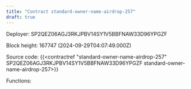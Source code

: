 ```yaml
---
title: "Contract standard-owner-name-airdrop-257"
draft: true
---
```

Deployer: SP2QEZ06AGJ3RKJPBV14SY1V5BBFNAW33D96YPGZF


 



Block height: 167747 (2024-09-29T04:07:49.000Z)

Source code: {{<contractref "standard-owner-name-airdrop-257" SP2QEZ06AGJ3RKJPBV14SY1V5BBFNAW33D96YPGZF standard-owner-name-airdrop-257>}}

Functions:


